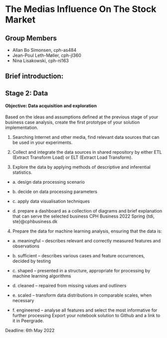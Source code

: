 # The Medias Influence On The Stock Market  

## Group Members

- Allan Bo Simonsen, cph-as484
- Jean-Poul Leth-Møller, cph-jl360
- Nina Lisakowski, cph-nl163

## Brief introduction:  

## Stage 2: Data
#### Objective: Data acquisition and exploration 
Based on the ideas and assumptions defined at the previous stage of your business case analysis,
create the first prototype of your solution implementation.
1. Searching Internet and other media, find relevant data sources that can be used in your 
experiments.  


2. Collect and integrate the data sources in shared repository by either ETL (Extract Transform Load) 
or ELT (Extract Load Transform).  


3. Explore the data by applying methods of descriptive and inferential statistics. 
 - a. design data processing scenario 

 - b. decide on data processing parameters

 - c. apply data visualisation techniques

 - d. prepare a dashboard as a collection of diagrams and brief explanation that can serve the 
selected business CPH Business 2022 Spring {tdi, ste}@cphbusiness.dk  

4. Prepare the data for machine learning analysis, ensuring that the data is:  

 - a. meaningful – describes relevant and correctly measured features and observations  

 - b. sufficient – describes various cases and feature occurrences, decided by testing 

 - c. shaped – presented in a structure, appropriate for processing by machine learning 
algorithms  

 - d. cleaned – repaired from missing values and outliners  

 - e. scaled – transform data distributions in comparable scales, when necessary  

 - f. engineered – analyse all features and select the most informative for further processing
Export your notebook solution to Github and a link to it in Peergrade.  

Deadline: 6th May 2022
